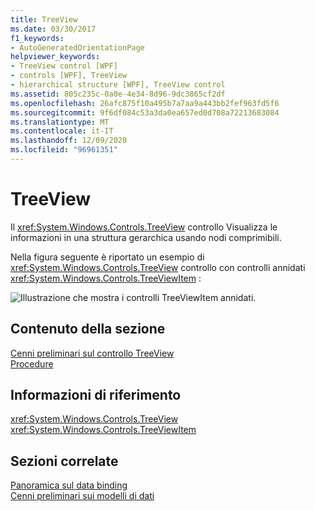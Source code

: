 ```yaml
---
title: TreeView
ms.date: 03/30/2017
f1_keywords:
- AutoGeneratedOrientationPage
helpviewer_keywords:
- TreeView control [WPF]
- controls [WPF], TreeView
- hierarchical structure [WPF], TreeView control
ms.assetid: 805c235c-0a0e-4e34-8d96-9dc3865cf2df
ms.openlocfilehash: 26afc875f10a495b7a7aa9a443bb2fef963fd5f6
ms.sourcegitcommit: 9f6df084c53a3da0ea657ed0d708a72213683084
ms.translationtype: MT
ms.contentlocale: it-IT
ms.lasthandoff: 12/09/2020
ms.locfileid: "96961351"
---
```

# <a name="treeview"></a>TreeView
Il <xref:System.Windows.Controls.TreeView> controllo Visualizza le informazioni in una struttura gerarchica usando nodi comprimibili.  
  
 Nella figura seguente è riportato un esempio di <xref:System.Windows.Controls.TreeView> controllo con controlli annidati <xref:System.Windows.Controls.TreeViewItem> :  
  
 ![Illustrazione che mostra i controlli TreeViewItem annidati.](./media/treeview/nested-treeviewitem-controls.jpg)  
  
## <a name="in-this-section"></a>Contenuto della sezione  
 [Cenni preliminari sul controllo TreeView](treeview-overview.md)  
 [Procedure](treeview-how-to-topics.md)  
  
## <a name="reference"></a>Informazioni di riferimento  
 <xref:System.Windows.Controls.TreeView>  
  <xref:System.Windows.Controls.TreeViewItem>  
  
## <a name="related-sections"></a>Sezioni correlate  
 [Panoramica sul data binding](/dotnet/desktop-wpf/data/data-binding-overview)  
  [Cenni preliminari sui modelli di dati](../data/data-templating-overview.md)
